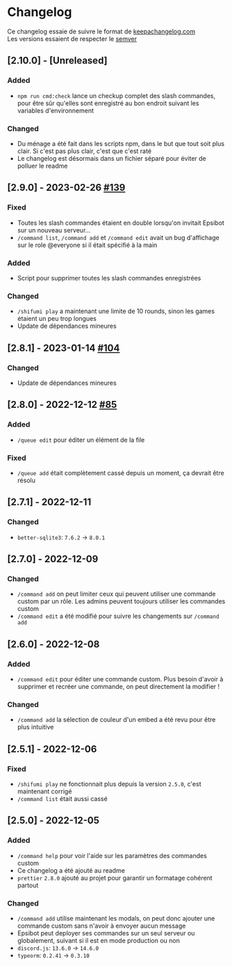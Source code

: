 # Changelog

Ce changelog essaie de suivre le format de [keepachangelog.com](https://keepachangelog.com/en/1.0.0/)<br>
Les versions essaient de respecter le [semver](https://semver.org/)

## [2.10.0] - [Unreleased]

### Added

-   `npm run cmd:check` lance un checkup complet des slash commandes, pour être sûr qu'elles sont enregistré au bon endroit suivant les variables d'environnement

### Changed

-   Du ménage a été fait dans les scripts npm, dans le but que tout soit plus clair. Si c'est pas plus clair, c'est que c'est raté
-   Le changelog est désormais dans un fichier séparé pour éviter de polluer le readme

## [2.9.0] - 2023-02-26 [#139](https://github.com/EpsiTeam/epsibot/pull/139)

### Fixed

-   Toutes les slash commandes étaient en double lorsqu'on invitait Epsibot sur un nouveau serveur...
-   `/command list`, `/command add` et `/command edit` avait un bug d'affichage sur le role @everyone si il était spécifié à la main

### Added

-   Script pour supprimer toutes les slash commandes enregistrées

### Changed

-   `/shifumi play` a maintenant une limite de 10 rounds, sinon les games étaient un peu trop longues
-   Update de dépendances mineures

## [2.8.1] - 2023-01-14 [#104](https://github.com/EpsiTeam/epsibot/pull/104)

### Changed

-   Update de dépendances mineures

## [2.8.0] - 2022-12-12 [#85](https://github.com/EpsiTeam/epsibot/pull/85)

### Added

-   `/queue edit` pour éditer un élément de la file

### Fixed

-   `/queue add` était complètement cassé depuis un moment, ça devrait être résolu

## [2.7.1] - 2022-12-11

### Changed

-   `better-sqlite3`: `7.6.2` -> `8.0.1`

## [2.7.0] - 2022-12-09

### Changed

-   `/command add` on peut limiter ceux qui peuvent utiliser une commande custom par un rôle. Les admins peuvent toujours utiliser les commandes custom
-   `/command edit` a été modifié pour suivre les changements sur `/command add`

## [2.6.0] - 2022-12-08

### Added

-   `/command edit` pour éditer une commande custom. Plus besoin d'avoir à supprimer et recréer une commande, on peut directement la modifier !

### Changed

-   `/command add` la sélection de couleur d'un embed a été revu pour être plus intuitive

## [2.5.1] - 2022-12-06

### Fixed

-   `/shifumi play` ne fonctionnait plus depuis la version `2.5.0`, c'est maintenant corrigé
-   `/command list` était aussi cassé

## [2.5.0] - 2022-12-05

### Added

-   `/command help` pour voir l'aide sur les paramètres des commandes custom
-   Ce changelog a été ajouté au readme
-   `prettier` `2.8.0` ajouté au projet pour garantir un formatage cohérent partout

### Changed

-   `/command add` utilise maintenant les modals, on peut donc ajouter une commande custom sans n'avoir à envoyer aucun message
-   Epsibot peut deployer ses commandes sur un seul serveur ou globalement, suivant si il est en mode production ou non
-   `discord.js`: `13.6.0` -> `14.6.0`
-   `typeorm`: `0.2.41` -> `0.3.10`
